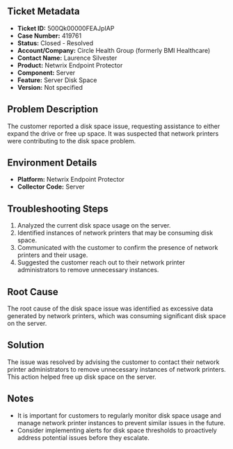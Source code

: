 ## Ticket Metadata
- **Ticket ID:** 500Qk00000FEAJpIAP
- **Case Number:** 419761
- **Status:** Closed - Resolved
- **Account/Company:** Circle Health Group (formerly BMI Healthcare)
- **Contact Name:** Laurence Silvester
- **Product:** Netwrix Endpoint Protector
- **Component:** Server
- **Feature:** Server Disk Space
- **Version:** Not specified

## Problem Description
The customer reported a disk space issue, requesting assistance to either expand the drive or free up space. It was suspected that network printers were contributing to the disk space problem.

## Environment Details
- **Platform:** Netwrix Endpoint Protector
- **Collector Code:** Server

## Troubleshooting Steps
1. Analyzed the current disk space usage on the server.
2. Identified instances of network printers that may be consuming disk space.
3. Communicated with the customer to confirm the presence of network printers and their usage.
4. Suggested the customer reach out to their network printer administrators to remove unnecessary instances.

## Root Cause
The root cause of the disk space issue was identified as excessive data generated by network printers, which was consuming significant disk space on the server.

## Solution
The issue was resolved by advising the customer to contact their network printer administrators to remove unnecessary instances of network printers. This action helped free up disk space on the server.

## Notes
- It is important for customers to regularly monitor disk space usage and manage network printer instances to prevent similar issues in the future.
- Consider implementing alerts for disk space thresholds to proactively address potential issues before they escalate.